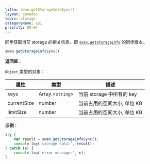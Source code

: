 ```yaml
---
title: swan.getStorageInfoSync()
layout: gamedoc
topic: storage
categoryName: api
priority: 09-04
---
```


同步获取当前 storage 的相关信息，即 [`swan.getStorageInfo`](/api/storage/getStorageInfo/) 的同步版本。

```js
swan.getStorageInfoSync()
```

**返回值：**

`Object` 类型的对象：

|属性|类型|描述|
|-|-|-|
|keys|Array.<`string`>|当前 storage 中所有的 key|
|currentSize|number|当前占用的空间大小, 单位 KB|
|limitSize|number|当前占用的空间大小, 单位 KB|

**示例：**

```js
try {
    var result = swan.getStorageInfoSync();
    console.log('storage data:', result);
} catch (e) {
    console.log('error message:', e);
}
```